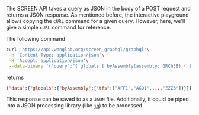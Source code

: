 The SCREEN API takes a query as JSON in the body of a POST request and returns a
JSON response. As mentioned before, the interactive playground allows copying
the `cURL` command for a given query. However, here, we'll give a simple `cURL`
command for reference.

The following command
```bash
curl 'https://api.wenglab.org/screen_graphql/graphql'\
 -H 'Content-Type: application/json'\
 -H 'Accept: application/json'\
 --data-binary '{"query":"{ globals { byAssembly(assembly: GRCh38) { tfs } } }"}'
```

returns

```json
{"data":{"globals":{"byAssembly":{"tfs":["AFF1","AGO1",...,"ZZZ3"]}}}}
```

This response can be saved to as a `JSON` file. Additionally, it could be piped
into a JSON processing library (like [`jq`](https://stedolan.github.io/jq/)) to
be processed.

